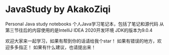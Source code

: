 # JavaStudy by AkakoZiqi
Personal Java study notebooks
个人Java学习笔记本，包括了笔记和源代码
从第三节往后的内容使用的是IntelliJ IDEA 2020开发环境
JDK的版本为9.0.4

欢迎大家来一起学习，如果有帮到你的话请给我个star！
如果有错误的地方，欢迎多多指正！
如果有什么建议，也请提出来！
